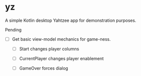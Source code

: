 # yz

A simple Kotlin desktop Yahtzee app for demonstration purposes.

Pending

* [ ] Get basic view-model mechanics for game-ness.
    * [ ] Start changes player columns
    * [ ] CurrentPlayer changes player enablement
    * [ ] GameOver forces dialog


    
